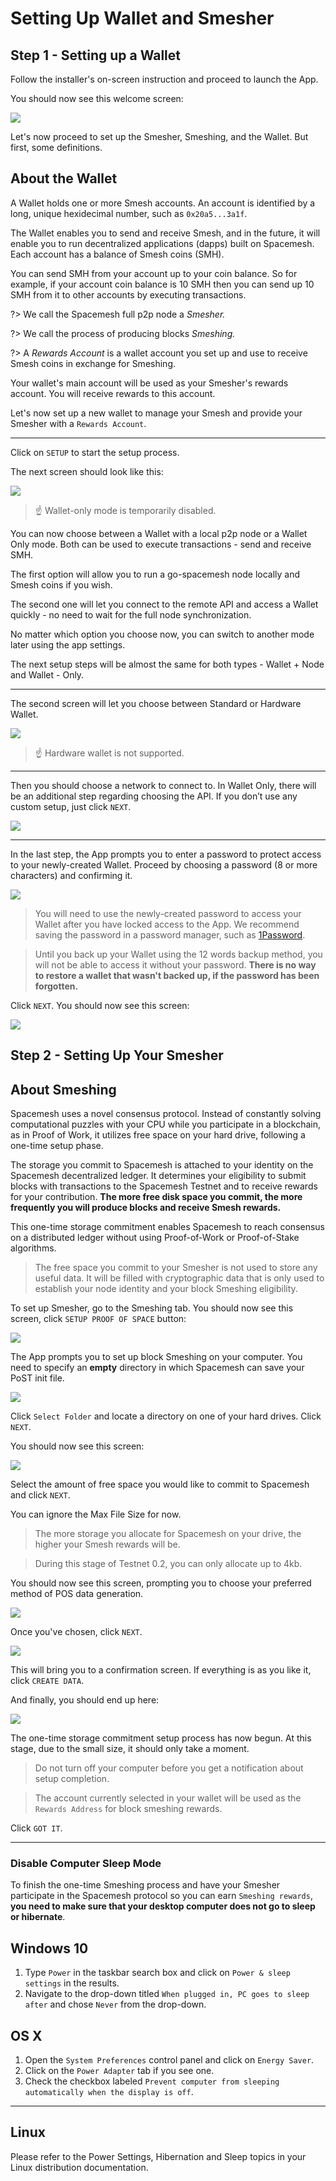 # Setting Up Wallet and Smesher


## Step 1 - Setting up a Wallet
Follow the installer's on-screen instruction and proceed to launch the App.

You should now see this welcome screen:

![](../images/v2.0/welcome.png)

Let's now proceed to set up the Smesher, Smeshing, and the Wallet. But first, some definitions.

## About the Wallet

A Wallet holds one or more Smesh accounts. An account is identified by a long, unique hexidecimal number, such as `0x20a5...3a1f`.

The Wallet enables you to send and receive Smesh, and in the future, it will enable you to run decentralized applications (dapps) built on Spacemesh. Each account has a balance of Smesh coins (SMH).

You can send SMH from your account up to your coin balance. So for example, if your account coin balance is 10 SMH then you can send up 10 SMH from it to other accounts by executing transactions.

?> We call the Spacemesh full p2p node a _Smesher._

?> We call the process of producing blocks _Smeshing._

?> A _Rewards Account_ is a wallet account you set up and use to receive Smesh coins in exchange for Smeshing.

Your wallet's main account will be used as your Smesher's rewards account. You will receive rewards to this account.

Let's now set up a new wallet to manage your Smesh and provide your Smesher with a `Rewards Account`.

---

Click on `SETUP` to start the setup process.

The next screen should look like this:

![](../images/v2.0/new_wallet_setup.png)

> ☝️ Wallet-only mode is temporarily disabled.

You can now choose between a Wallet with a local p2p node or a Wallet Only mode. Both can be used to execute transactions - send and receive SMH.

The first option will allow you to run a go-spacemesh node locally and Smesh coins if you wish. 

The second one will let you connect to the remote API and access a Wallet quickly - no need to wait for the full node synchronization. 

No matter which option you choose now, you can switch to another mode later using the app settings. 

The next setup steps will be almost the same for both types - Wallet + Node and Wallet - Only. 

---

The second screen will let you choose between Standard or Hardware Wallet. 

![](../images/v2.0/new_wallet_type.png)

> ☝️ Hardware wallet is not supported.

---

Then you should choose a network to connect to. In Wallet Only, there will be an additional step regarding choosing the API. If you don’t use any custom setup, just click `NEXT`. 

![](../images/v2.0/select_network.png)

---

In the last step, the App prompts you to enter a password to protect access to your newly-created Wallet. Proceed by choosing a password (8 or more characters) and confirming it.

![](../images/v2.0/protect_wallet.png)


> You will need to use the newly-created password to access your Wallet after you have locked access to the App. We recommend saving the password in a password manager, such as [1Password](https://1password.com).

> Until you back up your Wallet using the 12 words backup method, you will not be able to access it without your password. **There is no way to restore a wallet that wasn't backed up, if the password has been forgotten.**

Click `NEXT`. You should now see this screen:

![](../images/v2.0/wallet_password_protected.png)


## Step 2 - Setting Up Your Smesher

## About Smeshing

Spacemesh uses a novel consensus protocol. Instead of constantly solving computational puzzles with your CPU while you participate in a blockchain, as in Proof of Work, it utilizes free space on your hard drive, following a one-time setup phase.

The storage you commit to Spacemesh is attached to your identity on the Spacemesh decentralized ledger. It determines your eligibility to submit blocks with transactions to the Spacemesh Testnet and to receive rewards for your contribution. **The more free disk space you commit, the more frequently you will produce blocks and receive Smesh rewards.**

This one-time storage commitment enables Spacemesh to reach consensus on a distributed ledger without using Proof-of-Work or Proof-of-Stake algorithms.

> The free space you commit to your Smesher is not used to store any useful data. It will be filled with cryptographic data that is only used to establish your node identity and your block Smeshing eligibility.

To set up Smesher, go to the Smeshing tab. You should now see this screen, click `SETUP PROOF OF SPACE` button:

![](../images/v2.0/setup_smesher.png)

The App prompts you to set up block Smeshing on your computer. You need to specify an **empty** directory in which Spacemesh can save your PoST init file.  

![](../images/v2.0/pos_dir.png)

Click `Select Folder` and locate a directory on one of your hard drives. Click `NEXT`.

You should now see this screen:

![](../images/v2.0/pos_size.png)

Select the amount of free space you would like to commit to Spacemesh and click `NEXT`.

You can ignore the Max File Size for now. 

> The more storage you allocate for Spacemesh on your drive, the higher your Smesh rewards will be.

> During this stage of Testnet 0.2, you can only allocate up to 4kb.

You should now see this screen, prompting you to choose your preferred method of POS data generation.

![](../images/v2.0/pos_processor.png)

Once you've chosen, click `NEXT`.

![](../images/v2.0/pos_confirmation.png)

This will bring you to a confirmation screen. If everything is as you like it, click `CREATE DATA`.

And finally, you should end up here:

![](../images/v2.0/pos_fireworks.png)

The one-time storage commitment setup process has now begun. At this stage, due to the small size, it should only take a moment.

> Do not turn off your computer before you get a notification about setup completion.

> The account currently selected in your wallet will be used as the `Rewards Address` for block smeshing rewards.

Click `GOT IT`.

---


### Disable Computer Sleep Mode
To finish the one-time Smeshing process and have your Smesher participate in the Spacemesh protocol so you can earn `Smeshing rewards`, **you need to make sure that your desktop computer does not go to sleep or hibernate**.

## Windows 10

1. Type `Power` in the taskbar search box and click on `Power & sleep settings` in the results.
2. Navigate to the drop-down titled `When plugged in, PC goes to sleep after` and chose `Never` from the drop-down.


## OS X

1. Open the `System Preferences` control panel and click on `Energy Saver`.
2. Click on the `Power Adapter` tab if you see one.
3. Check the checkbox labeled `Prevent computer from sleeping automatically when the display is off`.

---

## Linux

Please refer to the Power Settings, Hibernation and Sleep topics in your Linux distribution documentation.
